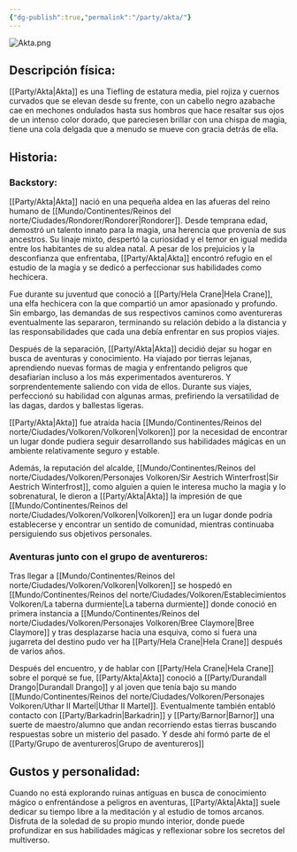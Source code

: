 ```yaml
---
{"dg-publish":true,"permalink":"/party/akta/"}
---
```


![Akta.png](/img/user/Im%C3%A1genes/Akta.png)

## Descripción física:

[[Party/Akta\|Akta]] es una Tiefling de estatura media, piel rojiza y cuernos curvados que se elevan desde su frente, con un cabello negro azabache cae en mechones ondulados hasta sus hombros que hace resaltar sus ojos de un intenso color dorado, que pareciesen brillar con una chispa de magia, tiene una cola delgada que a menudo se mueve con gracia detrás de ella.

## Historia:

### Backstory:

[[Party/Akta\|Akta]] nació en una pequeña aldea en las afueras del reino humano de [[Mundo/Continentes/Reinos del norte/Ciudades/Rondorer/Rondorer\|Rondorer]]. Desde temprana edad, demostró un talento innato para la magia, una herencia que provenía de sus ancestros. Su linaje mixto, despertó la curiosidad y el temor en igual medida entre los habitantes de su aldea natal. 
A pesar de los prejuicios y la desconfianza que enfrentaba, [[Party/Akta\|Akta]] encontró refugio en el estudio de la magia y se dedicó a perfeccionar sus habilidades como hechicera. 

Fue durante su juventud que conoció a [[Party/Hela Crane\|Hela Crane]], una elfa hechicera con la que compartió un amor apasionado y profundo. Sin embargo, las demandas de sus respectivos caminos como aventureras eventualmente las separaron, terminando su relación debido a la distancia y las responsabilidades que cada una debía enfrentar en sus propios viajes.

Después de la separación, [[Party/Akta\|Akta]] decidió dejar su hogar en busca de aventuras y conocimiento. Ha viajado por tierras lejanas, aprendiendo nuevas formas de magia y enfrentando peligros que desafiarían incluso a los más experimentados aventureros. Y sorprendentemente saliendo con vida de ellos. 
Durante sus viajes, perfeccionó su habilidad con algunas armas, prefiriendo la versatilidad de las dagas, dardos y ballestas ligeras.

 [[Party/Akta\|Akta]] fue atraída hacia [[Mundo/Continentes/Reinos del norte/Ciudades/Volkoren/Volkoren\|Volkoren]] por la necesidad de encontrar un lugar donde pudiera seguir desarrollando sus habilidades mágicas en un ambiente relativamente seguro y estable. 

Además, la reputación del alcalde, [[Mundo/Continentes/Reinos del norte/Ciudades/Volkoren/Personajes Volkoren/Sir Aestrich Winterfrost\|Sir Aestrich Winterfrost]], como alguien a quien le interesa mucho la magia y lo sobrenatural, le dieron a [[Party/Akta\|Akta]] la impresión de que [[Mundo/Continentes/Reinos del norte/Ciudades/Volkoren/Volkoren\|Volkoren]] era un lugar donde podría establecerse y encontrar un sentido de comunidad, mientras continuaba persiguiendo sus objetivos personales.

### Aventuras junto con el grupo de aventureros:

Tras llegar a [[Mundo/Continentes/Reinos del norte/Ciudades/Volkoren/Volkoren\|Volkoren]] se hospedó en [[Mundo/Continentes/Reinos del norte/Ciudades/Volkoren/Establecimientos Volkoren/La taberna durmiente\|La taberna durmiente]] donde conoció en primera instancia a [[Mundo/Continentes/Reinos del norte/Ciudades/Volkoren/Personajes Volkoren/Bree Claymore\|Bree Claymore]] y tras desplazarse hacia una esquiva, como si fuera una jugarreta del destino pudo ver ha [[Party/Hela Crane\|Hela Crane]] después de varios años. 

Después del encuentro, y de hablar con [[Party/Hela Crane\|Hela Crane]] sobre el porqué se fue, [[Party/Akta\|Akta]] conoció a [[Party/Durandall Drango\|Durandall Drango]] y al joven que tenía bajo su mando [[Mundo/Continentes/Reinos del norte/Ciudades/Volkoren/Personajes Volkoren/Uthar II Martel\|Uthar II Martel]]. Eventualmente también entabló contacto con [[Party/Barkadrin\|Barkadrin]] y [[Party/Barnor\|Barnor]] una suerte de maestro/alumno que andan recorriendo estas tierras buscando respuestas sobre un misterio del pasado. 
Y desde ahí formó parte de el [[Party/Grupo de aventureros\|Grupo de aventureros]]


## Gustos y personalidad:

Cuando no está explorando ruinas antiguas en busca de conocimiento mágico o enfrentándose a peligros en aventuras, [[Party/Akta\|Akta]] suele dedicar su tiempo libre a la meditación y al estudio de tomos arcanos.
Disfruta de la soledad de su propio mundo interior, donde puede profundizar en sus habilidades mágicas y reflexionar sobre los secretos del multiverso.

